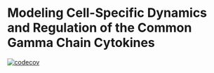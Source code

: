 # Modeling Cell-Specific Dynamics and Regulation of the Common Gamma Chain Cytokines

[![codecov](https://codecov.io/gh/meyer-lab/gc-cytokines/branch/master/graph/badge.svg?token=Q6H9HHGBG2)](undefined)
